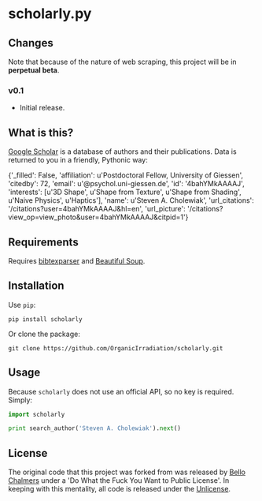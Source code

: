 scholarly.py
===========

Changes
-------

Note that because of the nature of web scraping, this project will be in **perpetual beta**.

### v0.1

* Initial release.


What is this?
-------------

[Google Scholar](http://scholar.google.com/) is a database of authors and their publications. Data is returned to you in a friendly, Pythonic way:

  {'_filled': False,
   'affiliation': u'Postdoctoral Fellow, University of Giessen',
   'citedby': 72,
   'email': u'@psychol.uni-giessen.de',
   'id': '4bahYMkAAAAJ',
   'interests': [u'3D Shape',
                 u'Shape from Texture',
                 u'Shape from Shading',
                 u'Naive Physics',
                 u'Haptics'],
   'name': u'Steven A. Cholewiak',
   'url_citations': '/citations?user=4bahYMkAAAAJ&hl=en',
   'url_picture': '/citations?view_op=view_photo&user=4bahYMkAAAAJ&citpid=1'}

Requirements
------------

Requires [bibtexparser](https://pypi.python.org/pypi/bibtexparser/) and [Beautiful Soup](https://pypi.python.org/pypi/beautifulsoup4/).


Installation
------------
Use `pip`:

    pip install scholarly

Or clone the package:

    git clone https://github.com/OrganicIrradiation/scholarly.git


Usage
-----
Because `scholarly` does not use an official API, so no key is required. Simply:

```python
import scholarly

print search_author('Steven A. Cholewiak').next()
```

License
-------

The original code that this project was forked from was released by [Bello Chalmers](https://github.com/lbello/chalmers-web) under a 'Do What the Fuck You Want to Public License'. In keeping with this mentality, all code is released under the [Unlicense](http://unlicense.org/).